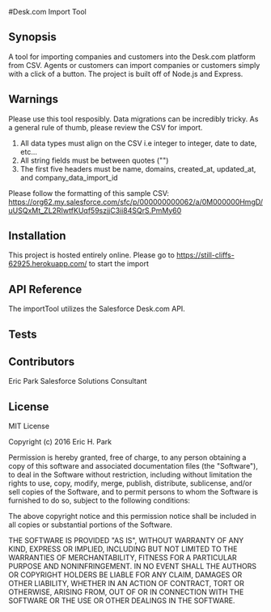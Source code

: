 #Desk.com Import Tool

## Synopsis
A tool for importing companies and customers into the Desk.com platform from CSV. Agents or customers can import companies or customers simply with a click of a button. The project is built off of Node.js and Express. 

## Warnings
Please use this tool resposibly. Data migrations can be incredibly tricky. As a general rule of thumb, please review the CSV for import. 

1. All data types must align on the CSV i.e integer to integer, date to date, etc...
2. All string fields must be between quotes ("")
3. The first five headers must be name, domains, created_at, updated_at, and company_data_import_id

Please follow the formatting of this sample CSV: 
https://org62.my.salesforce.com/sfc/p/000000000062/a/0M000000HmgD/uUSQxMt_ZL2RIwtfKUqf59szjjC3ii84SQrS.PmMy60

## Installation
This project is hosted entirely online. Please go to https://still-cliffs-62925.herokuapp.com/ to start the import

## API Reference
The importTool utilizes the Salesforce Desk.com API.

## Tests

## Contributors

Eric Park 
Salesforce Solutions Consultant

## License
MIT License

Copyright (c) 2016 Eric H. Park

Permission is hereby granted, free of charge, to any person obtaining a copy
of this software and associated documentation files (the "Software"), to deal
in the Software without restriction, including without limitation the rights
to use, copy, modify, merge, publish, distribute, sublicense, and/or sell
copies of the Software, and to permit persons to whom the Software is
furnished to do so, subject to the following conditions:

The above copyright notice and this permission notice shall be included in all
copies or substantial portions of the Software.

THE SOFTWARE IS PROVIDED "AS IS", WITHOUT WARRANTY OF ANY KIND, EXPRESS OR
IMPLIED, INCLUDING BUT NOT LIMITED TO THE WARRANTIES OF MERCHANTABILITY,
FITNESS FOR A PARTICULAR PURPOSE AND NONINFRINGEMENT. IN NO EVENT SHALL THE
AUTHORS OR COPYRIGHT HOLDERS BE LIABLE FOR ANY CLAIM, DAMAGES OR OTHER
LIABILITY, WHETHER IN AN ACTION OF CONTRACT, TORT OR OTHERWISE, ARISING FROM,
OUT OF OR IN CONNECTION WITH THE SOFTWARE OR THE USE OR OTHER DEALINGS IN THE
SOFTWARE.
